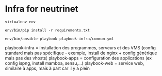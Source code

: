 # Infra for neutrinet

`virtualenv env`

`env/bin/pip install -r requirements.txt`


`env/bin/ansible-playbook playbook-infra/commun.yml`

playbook-infra = installation des programmes, serveurs et des VMS (config standard mais pas spécifique - exemple, install de nginx + config générique mais pas des vhosts)
playbook-apps = configuration des applications (ex config ispng, install mamboa, sensu,...)
playbook-web = service web, similaire à apps, mais à part car il y a plein


